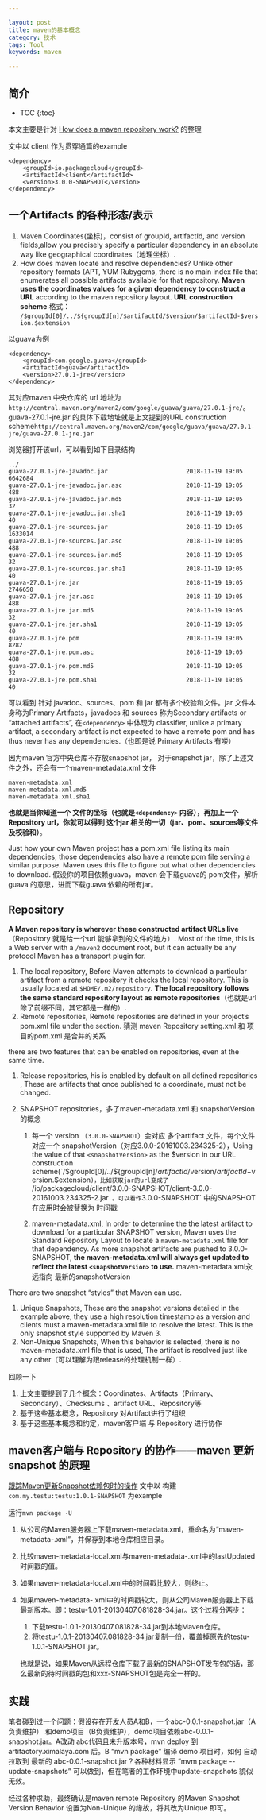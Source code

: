 ```yaml
---

layout: post
title: maven的基本概念
category: 技术
tags: Tool
keywords: maven

---
```


## 简介

* TOC
{:toc}

本文主要是针对 [How does a maven repository work?](https://blog.packagecloud.io/eng/2017/03/09/how-does-a-maven-repository-work/#snapshot-repositories) 的整理

文中以 client 作为贯穿通篇的example

	<dependency>
		<groupId>io.packagecloud</groupId>
		<artifactId>client</artifactId>
		<version>3.0.0-SNAPSHOT</version>
	</dependency>

## 一个Artifacts 的各种形态/表示

1. Maven Coordinates(坐标)，consist of groupId, artifactId, and version fields,allow you precisely specify a particular dependency in an absolute way like geographical coordinates（地理坐标）.
2. How does maven locate and resolve dependencies? Unlike other repository formats (APT, YUM Rubygems, there is no main index file that enumerates all possible artifacts available for that repository. **Maven uses the coordinates values for a given dependency to construct a URL** according to the maven repository layout. **URL construction scheme** 格式： `/$groupId[0]/../${groupId[n]/$artifactId/$version/$artifactId-$version.$extension`

以guava为例

    <dependency>
		<groupId>com.google.guava</groupId>
		<artifactId>guava</artifactId>
		<version>27.0.1-jre</version>
	</dependency>

其对应maven 中央仓库的 url 地址为  `http://central.maven.org/maven2/com/google/guava/guava/27.0.1-jre/`。guava-27.0.1-jre.jar   的具体下载地址就是上文提到的URL construction scheme`http://central.maven.org/maven2/com/google/guava/guava/27.0.1-jre/guava-27.0.1-jre.jar`

浏览器打开该url，可以看到如下目录结构

	../
	guava-27.0.1-jre-javadoc.jar                      2018-11-19 19:05   6642684  
	guava-27.0.1-jre-javadoc.jar.asc                  2018-11-19 19:05       488  
	guava-27.0.1-jre-javadoc.jar.md5                  2018-11-19 19:05        32  
	guava-27.0.1-jre-javadoc.jar.sha1                 2018-11-19 19:05        40  
	guava-27.0.1-jre-sources.jar                      2018-11-19 19:05   1633014  
	guava-27.0.1-jre-sources.jar.asc                  2018-11-19 19:05       488  
	guava-27.0.1-jre-sources.jar.md5                  2018-11-19 19:05        32  
	guava-27.0.1-jre-sources.jar.sha1                 2018-11-19 19:05        40  
	guava-27.0.1-jre.jar                              2018-11-19 19:05   2746650  
	guava-27.0.1-jre.jar.asc                          2018-11-19 19:05       488  
	guava-27.0.1-jre.jar.md5                          2018-11-19 19:05        32  
	guava-27.0.1-jre.jar.sha1                         2018-11-19 19:05        40  
	guava-27.0.1-jre.pom                              2018-11-19 19:05      8282  
	guava-27.0.1-jre.pom.asc                          2018-11-19 19:05       488  
	guava-27.0.1-jre.pom.md5                          2018-11-19 19:05        32  
	guava-27.0.1-jre.pom.sha1                         2018-11-19 19:05        40      

可以看到 针对 javadoc、sources、pom 和 jar 都有多个校验和文件。jar 文件本身称为Primary Artifacts，javadocs 和 sources 称为Secondary artifacts or “attached artifacts”, 在`<dependency>` 中体现为 classifier, unlike a primary artifact, a secondary artifact is not expected to have a remote pom and has thus never has any dependencies.（也即是说 Primary Artifacts 有喽）

因为maven 官方中央仓库不存放snapshot jar， 对于snapshot jar，除了上述文件之外，还会有一个maven-metadata.xml 文件

	maven-metadata.xml                                  
	maven-metadata.xml.md5                              
	maven-metadata.xml.sha1   

**也就是当你知道一个 文件的坐标（也就是`<dependency>` 内容），再加上一个Repository url，你就可以得到 这个jar 相关的一切（jar、pom、sources等文件及校验和）**。 

Just how your own Maven project has a pom.xml file listing its main dependencies, those dependencies also have a remote pom file serving a similar purpose. Maven uses this file to figure out what other dependencies to download. 假设你的项目依赖guava，maven 会下载guava的 pom文件，解析guava 的意思，进而下载guava 依赖的所有jar。

## Repository

**A Maven repository is wherever these constructed artifact URLs live**（Repository 就是给一个url 能够拿到的文件的地方）. Most of the time, this is a Web server with a `/maven2` document root, but it can actually be any protocol Maven has a transport plugin for.

1. The local repository, Before Maven attempts to download a particular artifact from a remote repository it checks the local repository. This is usually located at `$HOME/.m2/repository`. **The local repository follows the same standard repository layout as remote repositories**（也就是url 除了前缀不同，其它都是一样的）.
2. Remote repositories, Remote repositories are defined in your project’s pom.xml file under the <repositories/> section.  猜测 maven Repository setting.xml 和 项目的pom.xml 是合并的关系

there are two features that can be enabled on repositories, even at the same time.

1. Release repositories, his is enabled by default on all defined repositories , These are artifacts that once published to a coordinate, must not be changed.
2. SNAPSHOT repositories，多了maven-metadata.xml 和 snapshotVersion 的概念

	1. 每一个 version （`3.0.0-SNAPSHOT`）会对应 多个artifact 文件，每个文件对应一个 snapshotVersion（对应3.0.0-20161003.234325-2），Using the value of that `<snapshotVersion>` as the $version in our URL construction scheme(`/$groupId[0]/../${groupId[n]/$artifactId/$version/$artifactId-$version.$extension`)，比如获取jar的url变成了 `/io/packagecloud/client/3.0.0-SNAPSHOT/client-3.0.0-20161003.234325-2.jar` 。可以看作`3.0.0-SNAPSHOT` 中的SNAPSHOT 在应用时会被替换为 时间戳

	2. maven-metadata.xml, In order to determine the the latest artifact to download for a particular SNAPSHOT version, Maven uses the Standard Repository Layout to locate a `maven-metadata.xml` file for that dependency. As more snapshot artifacts are pushed to 3.0.0-SNAPSHOT, **the maven-metadata.xml will always get updated to reflect the latest `<snapshotVersion>` to use.** maven-metadata.xml永远指向 最新的snapshotVersion

There are two snapshot “styles” that Maven can use.

1. Unique Snapshots, These are the snapshot versions detailed in the example above, they use a high resolution timestamp as a version and clients must a maven-metadata.xml file to resolve the latest. This is the only snapshot style supported by Maven 3.
2. Non-Unique Snapshots, When this behavior is selected, there is no maven-metadata.xml file that is used, The artifact is resolved just like any other（可以理解为跟release的处理机制一样）. 


回顾一下

1. 上文主要提到了几个概念：Coordinates、Artifacts（Primary、Secondary）、Checksums 、artifact URL、Repository等
2. 基于这些基本概念，Repository 对Artifact进行了组织
3. 基于这些基本概念和约定，maven客户端 与 Repository 进行协作

## maven客户端与 Repository 的协作——maven 更新snapshot 的原理

[跟踪Maven更新Snapshot依赖包时的操作](https://www.cnblogs.com/zhangqingsh/archive/2013/04/08/3006723.html) 文中以 构建 `com.my.testu:testu:1.0.1-SNAPSHOT` 为example

运行`mvn package -U`

1. 从公司的Maven服务器上下载maven-metadata.xml，重命名为“maven-metadata-<RepositoryID>.xml”，并保存到本地仓库相应目录。
2. 比较maven-metadata-local.xml与maven-metadata-<RepositoryID>.xml中的lastUpdated时间戳的值。
3. 如果maven-metadata-local.xml中的时间戳比较大，则终止。
4. 如果maven-metadata-<RepositoryID>.xml中的时间戳较大，则从公司Maven服务器上下载最新版本。即：testu-1.0.1-20130407.081828-34.jar。这个过程分两步：

	1. 下载testu-1.0.1-20130407.081828-34.jar到本地Maven仓库。
	2. 将testu-1.0.1-20130407.081828-34.jar复制一份，覆盖掉原先的testu-1.0.1-SNAPSHOT.jar。
	
	也就是说，如果Maven从远程仓库下载了最新的SNAPSHOT发布包的话，那么最新的待时间戳的包和xxx-SNAPSHOT包是完全一样的。

## 实践

笔者碰到过一个问题：假设存在开发人员A和B，一个abc-0.0.1-snapshot.jar（A负责维护） 和demo项目（B负责维护），demo项目依赖abc-0.0.1-snapshot.jar。A改动 abc代码且未升版本号，mvn deploy 到artifactory.ximalaya.com 后。B  “mvn package” 编译 demo 项目时，如何 自动拉取到 最新的 abc-0.0.1-snapshot.jar？各种材料显示 “mvm package --update-snapshots” 可以做到，但在笔者的工作环境中update-snapshots 貌似无效。

经过各种求助，最终确认是maven remote Repository 的Maven Snapshot Version Behavior 设置为Non-Unique 的缘故，将其改为Unique 即可。

